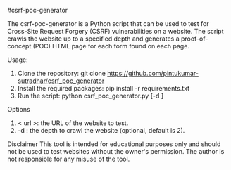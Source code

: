 #csrf-poc-generator


The csrf-poc-generator is a Python script that can be used to test for Cross-Site Request Forgery (CSRF) vulnerabilities on a website. The script crawls the website up to a specified depth and generates a proof-of-concept (POC) HTML page for each form found on each page.

Usage:
1. Clone the repository: git clone https://github.com/pintukumar-sutradhar/csrf_poc_generator
2. Install the required packages: pip install -r requirements.txt
3. Run the script: python csrf_poc_generator.py <url> [-d <depth>]

Options
1. < url >: the URL of the website to test.
2. -d <depth>: the depth to crawl the website (optional, default is 2).

Disclaimer
This tool is intended for educational purposes only and should not be used to test websites without the owner's permission. The author is not responsible for any misuse of the tool.
